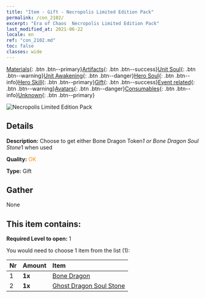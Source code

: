 ```yaml
---
title: "Item - Gift - Necropolis Limited Edition Pack"
permalink: /con_2102/
excerpt: "Era of Chaos  Necropolis Limited Edition Pack"
last_modified_at: 2021-06-22
locale: en
ref: "con_2102.md"
toc: false
classes: wide
---
```

 [Materials](/Items/){: .btn .btn--primary}[Artifacts](/Items/Artifacts/){: .btn .btn--success}[Unit Soul](/Items/UnitSoul/){: .btn .btn--warning}[Unit Awakening](/Items/UnitAwakening/){: .btn .btn--danger}[Hero Soul](/Items/HeroSoul/){: .btn .btn--info}[Hero Skill](/Items/HeroSkill/){: .btn .btn--primary}[Gift](/Items/Gift/){: .btn .btn--success}[Event related](/Items/Events/){: .btn .btn--warning}[Avatars](/Items/Avatars/){: .btn .btn--danger}[Consumables](/Items/Consumables/){: .btn .btn--info}[Unknown](/Items/Unknown/){: .btn .btn--primary}

 ![Necropolis Limited Edition Pack](/images/t/i_994003.png)

## Details
 **Description:** Choose to get either Bone Dragon Token*1 or Bone Dragon Soul Stone*1 when used

 **Quality:** <span style="color: #FF8C00">OK</span>

 **Type:** Gift

## Gather

  None

## This item contains:

 **Required Level to open:** 1

 You would need to choose 1 item from the list (1):

  | Nr | Amount |     Item    |
  |:---|:-------|:------------|
  | 1 |  **1x** | [Bone Dragon](/Items/unt_214/) |  | 
  | 2 |  **1x** | [Ghost Dragon Soul Stone](/Items/unt_303/) |  | 
